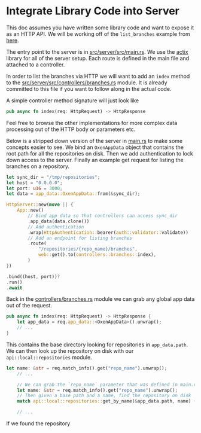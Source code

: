 # Integrate Library Code into Server

This doc assumes you have written some library code and want to expose it as an HTTP API. We will be working off of the `list_branches` example from [here](AddLibraryCode.md).

The entry point to the server is in [src/server/src/main.rs](https://github.com/Oxen-AI/Oxen/blob/main/src/server/src/main.rs). We use the [actix](https://actix.rs/) library for all of the server setup. Each route is defined in the main file and attached to a controller.

In order to list the branches via HTTP we will want to add an `index` method to the [src/server/src/controllers/branches.rs](https://github.com/Oxen-AI/Oxen/blob/main/src/server/src/controllers/branches.rs) module. It is already committed to this file if you want to follow along in the actual code.

A simple controller method signature will just look like

```rust
pub async fn index(req: HttpRequest) -> HttpResponse
```

Feel free to browse the other implementations for more complex data processing out of the HTTP body or parameters etc.

Below is a stripped down version of the server in [main.rs](https://github.com/Oxen-AI/Oxen/blob/main/src/server/src/main.rs) to make some concepts easier to see. We bind an `OxenAppData` object that contains the root path for all the repositories on disk. Then we add authentication to lock down access to the server. Finally an example get request for listing the branches on a repository.

```rust
let sync_dir = "/tmp/repositories";
let host = "0.0.0.0";
let port: u16 = 3000;
let data = app_data::OxenAppData::from(&sync_dir);

HttpServer::new(move || {
    App::new()
        // Bind app data so that controllers can access sync_dir
        .app_data(data.clone())
        // Add authentication
        .wrap(HttpAuthentication::bearer(auth::validator::validate))
        // Add an endpoint for listing branches
        .route(
            "/repositories/{repo_name}/branches",
            web::get().to(controllers::branches::index),
        )
})

.bind((host, port))?
.run()
.await
```

Back in the [controllers/branches.rs](https://github.com/Oxen-AI/Oxen/blob/main/src/server/src/controllers/branches.rs) module we can grab any global app data out of the request.

```rust
pub async fn index(req: HttpRequest) -> HttpResponse {
    let app_data = req.app_data::<OxenAppData>().unwrap();
    // ...
}
```

This contains the base directory looking for repositories in `app_data.path`. We can then look up the repository on disk with our `api::local::repositories` module.

```rust
let name: &str = req.match_info().get("repo_name").unwrap();
    // ...

    // We can grab the `repo_name` parameter that was defined in main.rs when binding the server endpoint
    let name: &str = req.match_info().get("repo_name").unwrap();
    // Then given a base path and a name, find the repository on disk
    match api::local::repositories::get_by_name(&app_data.path, name) {

    // ...
```

If we found the repository